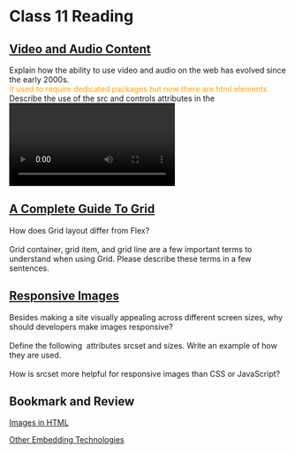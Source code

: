 # Class 11 Reading

## [Video and Audio Content](https://developer.mozilla.org/en-US/docs/Learn/HTML/Multimedia_and_embedding/Video_and_audio_content)

Explain how the ability to use video and audio on the web has evolved since the
early 2000s.  
<span style="color:orange">It used to require dedicated packages but now there
are html elements</span>  
Describe the use of the src and controls attributes in the <video> element.  
<span style="color:orange">src gives the file location, controls provides a
minimum range of controls for playing video eg play, stop and volume</span>  
Why is it important to have fallback content inside the <video> element?  
<span style="color:orange">Not all videos are supported by all browsers, so you
need to allow users to download the video and watch it on their own media
player</span>  
Write a very short story where <audio> and <video> are characters.  
<span style="color:orange">Er, no</span>

## [A Complete Guide To Grid](https://css-tricks.com/snippets/css/complete-guide-grid/)

How does Grid layout differ from Flex?  
<span style="color:orange"></span>  
Grid container, grid item, and grid line are a few important terms to understand
when using Grid. Please describe these terms in a few sentences.  
<span style="color:orange"></span>

## [Responsive Images](https://developer.mozilla.org/en-US/docs/Learn/HTML/Multimedia_and_embedding/Responsive_images)

Besides making a site visually appealing across different screen sizes, why
should developers make images responsive?  
<span style="color:orange"></span>  
Define the following <img> attributes srcset and sizes. Write an example of how
they are used.  
<span style="color:orange"></span>  
How is srcset more helpful for responsive images than CSS or JavaScript?  
<span style="color:orange"></span>

## Bookmark and Review

[Images in HTML](https://developer.mozilla.org/en-US/docs/Learn/HTML/Multimedia_and_embedding/Images_in_HTML)

[Other Embedding Technologies](https://developer.mozilla.org/en-US/docs/Learn/HTML/Multimedia_and_embedding/Other_embedding_technologies)

